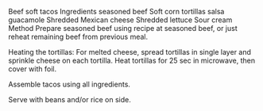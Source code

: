 Beef soft tacos
Ingredients
seasoned beef
Soft corn tortillas
salsa
guacamole
Shredded Mexican cheese
Shredded lettuce
Sour cream
Method
Prepare seasoned beef using recipe at seasoned beef, or just reheat remaining beef from previous meal.

Heating the tortillas: For melted cheese, spread tortillas in single layer and sprinkle cheese on each tortilla. Heat tortillas for 25 sec in microwave, then cover with foil.

Assemble tacos using all ingredients.

Serve with beans and/or rice on side.
